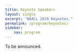```yaml
---
title: Keynote Speakers
layout: single
excerpt: "NAACL 2019 Keynotes."
permalink: /program/keynotes/
sidebar: 
    nav: program
---
```


To be announced.